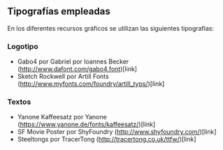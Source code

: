 ## Tipografías empleadas

En los diferentes recursos gráficos se utilizan las 
siguientes tipografías:

### Logotipo

* Gabo4 por Gabriel por Ioannes Becker 
(http://www.dafont.com/gabo4.font)[link]
* Sketch Rockwell por Artill Fonts 
(http://www.myfonts.com/foundry/artill_typs/)[link]

### Textos 

* Yanone Kaffeesatz por Yanone 
(https://www.yanone.de/fonts/kaffeesatz/)[link]
* SF Movie Poster por ShyFoundry 
(http://www.shyfoundry.com/)[link]
* Steeltongs por TracerTong 
(http://tracertong.co.uk/ttfw/)[link]
 
